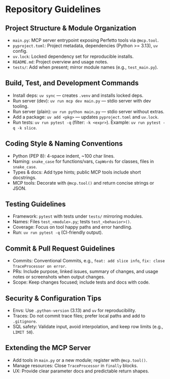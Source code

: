 # Repository Guidelines

## Project Structure & Module Organization
- `main.py`: MCP server entrypoint exposing Perfetto tools via `@mcp.tool`.
- `pyproject.toml`: Project metadata, dependencies (Python >= 3.13), `uv` config.
- `uv.lock`: Locked dependency set for reproducible installs.
- `README.md`: Project overview and usage notes.
- `tests/`: Add when present; mirror module names (e.g., `test_main.py`).

## Build, Test, and Development Commands
- Install deps: `uv sync` — creates `.venv` and installs locked deps.
- Run server (dev): `uv run mcp dev main.py` — stdio server with dev tooling.
- Run server (plain): `uv run python main.py` — stdio server without extras.
- Add a package: `uv add <pkg>` — updates `pyproject.toml` and `uv.lock`.
- Run tests: `uv run pytest -q` (filter: `-k <expr>`). Example: `uv run pytest -q -k slice`.

## Coding Style & Naming Conventions
- Python (PEP 8): 4-space indent, ~100 char lines.
- Naming: `snake_case` for functions/vars, `CapWords` for classes, files in `snake_case`.
- Types & docs: Add type hints; public MCP tools include short docstrings.
- MCP tools: Decorate with `@mcp.tool()` and return concise strings or JSON.

## Testing Guidelines
- Framework: `pytest` with tests under `tests/` mirroring modules.
- Names: Files `test_<module>.py`; tests `test_<behavior>()`.
- Coverage: Focus on tool happy paths and error handling.
- Run: `uv run pytest -q` (CI-friendly output).

## Commit & Pull Request Guidelines
- Commits: Conventional Commits, e.g., `feat: add slice info`, `fix: close TraceProcessor on error`.
- PRs: Include purpose, linked issues, summary of changes, and usage notes or screenshots when output changes.
- Scope: Keep changes focused; include tests and docs with code.

## Security & Configuration Tips
- Envs: Use `.python-version` (3.13) and `uv` for reproducibility.
- Traces: Do not commit trace files; prefer local paths and add to `.gitignore`.
- SQL safety: Validate input, avoid interpolation, and keep row limits (e.g., `LIMIT 50`).

## Extending the MCP Server
- Add tools in `main.py` or a new module; register with `@mcp.tool()`.
- Manage resources: Close `TraceProcessor` in `finally` blocks.
- UX: Provide clear parameter docs and predictable return shapes.

